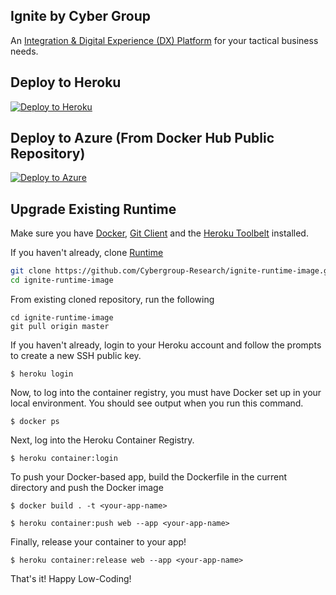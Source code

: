 ## Ignite by Cyber Group

An [Integration & Digital Experience (DX) Platform](https://www.cgignite.com/) for your tactical business needs.

## Deploy to Heroku

[![Deploy to Heroku](https://www.herokucdn.com/deploy/button.svg)](https://heroku.com/deploy?template=https://github.com/Cybergroup-Research/ignite-runtime-image)


## Deploy to Azure (From Docker Hub Public Repository)
[![Deploy to Azure](https://aka.ms/deploytoazurebutton)](https://portal.azure.com/#create/Microsoft.Template/uri/https%3A%2F%2Fraw.githubusercontent.com%2FCybergroup-Research%2Fignite-runtime-image%2Fmaster%2Fazure-deployment.json)


## Upgrade Existing Runtime

Make sure you have [Docker](https://www.docker.com/products/docker-desktop), [Git Client](https://git-scm.com/downloads) and the [Heroku Toolbelt](https://toolbelt.heroku.com/) installed.

If you haven't already, clone [Runtime](https://github.com/Cybergroup-Research/ignite-runtime-image.git)
```sh
git clone https://github.com/Cybergroup-Research/ignite-runtime-image.git
cd ignite-runtime-image
```
From existing cloned repository, run the following
```
cd ignite-runtime-image
git pull origin master
```

If you haven't already, login to your Heroku account and follow the prompts to create a new SSH public key.
```
$ heroku login
```
Now, to log into the container registry, you must have Docker set up in your local environment. You should see output when you run this command.

```
$ docker ps
```
Next, log into the Heroku Container Registry.

```
$ heroku container:login
```
To push your Docker-based app, build the Dockerfile in the current directory and push the Docker image
```
$ docker build . -t <your-app-name>
```

```
$ heroku container:push web --app <your-app-name>
```
Finally, release your container to your app! 
```
$ heroku container:release web --app <your-app-name>
```
That's it! Happy Low-Coding!
